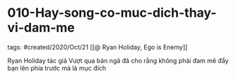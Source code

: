 # 010-Hay-song-co-muc-dich-thay-vi-dam-me

tags: #created/2020/Oct/21
[[@ Ryan Holiday, Ego is Enemy]]

Ryan Holiday tác giả Vượt qua bản ngã đã cho rằng không phải đam mê đẩy bạn lên phía trước mà là mục đích